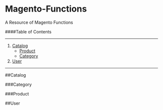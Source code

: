 Magento-Functions
=================

A Resource of Magento Functions


####Table of Contents
***

1. [Catalog](#catalog)
	* [Product](#product)
	* [Category](#category)
2. [User](#user)

***


##Catalog

###Category

###Product

##User
